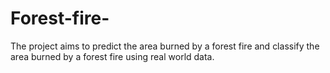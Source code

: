 # Forest-fire-

The project aims to predict the area burned by a forest fire and classify the area burned by a forest fire using real world data. 
